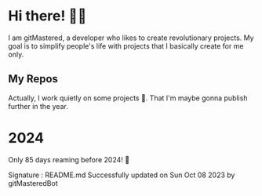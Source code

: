 
# Hi there! 🙋‍♂️
I am gitMastered, a developer who likes to create revolutionary projects.
My goal is to simplify people's life with projects that I basically create for me only.

## My Repos
Actually, I work quietly on some projects 👀. That I'm maybe gonna publish further in the year.

# 2024
Only 85 days reaming before 2024! 🙌

Signature : README.md Successfully updated on Sun Oct 08 2023 by gitMasteredBot

